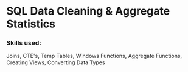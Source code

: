 # SQL Data Cleaning & Aggregate Statistics
### Skills used: 
Joins, CTE's, Temp Tables, Windows Functions, Aggregate Functions, Creating Views, Converting Data Types

